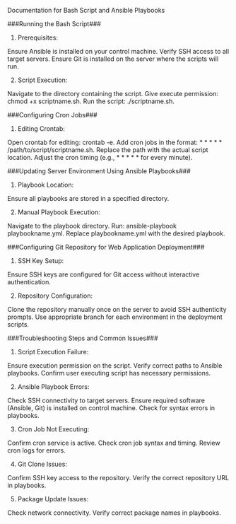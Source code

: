 
Documentation for Bash Script and Ansible Playbooks

###Running the Bash Script###

1. Prerequisites:

Ensure Ansible is installed on your control machine.
Verify SSH access to all target servers.
Ensure Git is installed on the server where the scripts will run.

2. Script Execution:

Navigate to the directory containing the script.
Give execute permission: chmod +x scriptname.sh.
Run the script: ./scriptname.sh.

###Configuring Cron Jobs###

1. Editing Crontab:

Open crontab for editing: crontab -e.
Add cron jobs in the format: * * * * * /path/to/script/scriptname.sh.
Replace the path with the actual script location.
Adjust the cron timing (e.g., * * * * * for every minute).

###Updating Server Environment Using Ansible Playbooks###

1. Playbook Location:

Ensure all playbooks are stored in a specified directory.

2. Manual Playbook Execution:

Navigate to the playbook directory.
Run: ansible-playbook playbookname.yml.
Replace playbookname.yml with the desired playbook.

###Configuring Git Repository for Web Application Deployment###

1. SSH Key Setup:

Ensure SSH keys are configured for Git access without interactive authentication.

2. Repository Configuration:

Clone the repository manually once on the server to avoid SSH authenticity prompts.
Use appropriate branch for each environment in the deployment scripts.

###Troubleshooting Steps and Common Issues###

1. Script Execution Failure:

Ensure execution permission on the script.
Verify correct paths to Ansible playbooks.
Confirm user executing script has necessary permissions.

2. Ansible Playbook Errors:

Check SSH connectivity to target servers.
Ensure required software (Ansible, Git) is installed on control machine.
Check for syntax errors in playbooks.

3. Cron Job Not Executing:

Confirm cron service is active.
Check cron job syntax and timing.
Review cron logs for errors.

4. Git Clone Issues:

Confirm SSH key access to the repository.
Verify the correct repository URL in playbooks.

5. Package Update Issues:

Check network connectivity.
Verify correct package names in playbooks.
